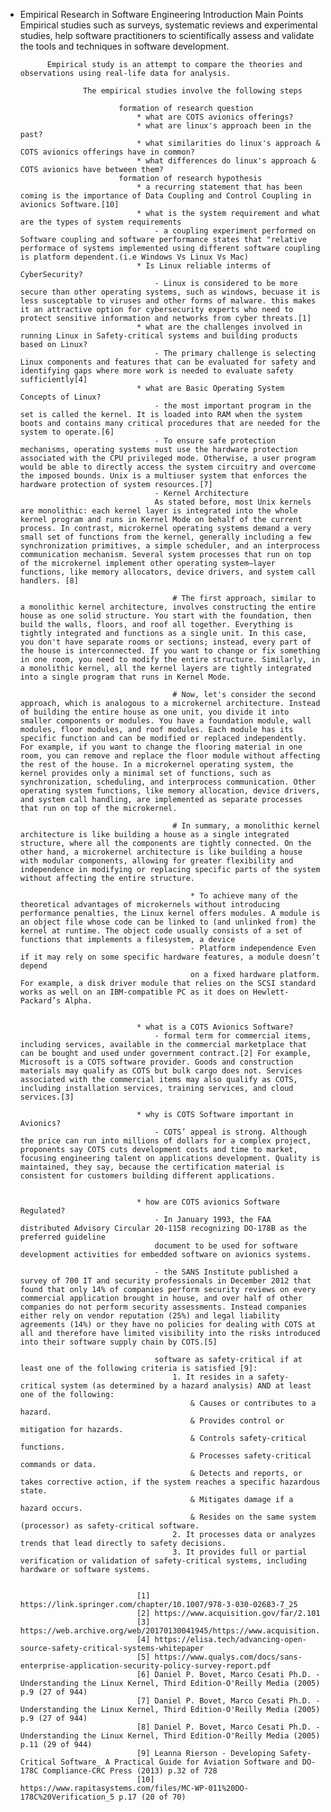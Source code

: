 * Empirical Research in Software Engineering
    Introduction
        Main Points
            Empirical studies such as surveys, systematic reviews and experimental studies, help software practitioners to scientifically assess and validate the tools and techniques in software development.

            Empirical study is an attempt to compare the theories and observations using real-life data for analysis.

                    The empirical studies involve the following steps

                            formation of research question
                                * what are COTS avionics offerings?
                                * what are linux's approach been in the past?
                                * what similarities do linux's approach & COTS avionics offerings have in common?
                                * what differences do linux's approach & COTS avionics have between them?
                            formation of research hypothesis
                                * a recurring statement that has been coming is the importance of Data Coupling and Control Coupling in avionics Software.[10]
                                * what is the system requirement and what are the types of system requirements
                                    - a coupling experiment performed on Software coupling and software performance states that "relative performace of systems implemented using different software coupling is platform dependent.(i.e Windows Vs Linux Vs Mac)
                                * Is Linux reliable interms of CyberSecurity? 
                                    - Linux is considered to be more secure than other operating systems, such as windows, becuase it is less susceptable to viruses and other forms of malware. this makes it an attractive option for cybersecurity experts who need to protect sensitive information and networks from cyber threats.[1] 
                                * what are the challenges involved in running Linux in Safety-critical systems and building products based on Linux?
                                    - The primary challenge is selecting Linux components and features that can be evaluated for safety and identifying gaps where more work is needed to evaluate safety sufficiently[4]
                                * what are Basic Operating System Concepts of Linux?
                                    - the most important program in the set is called the kernel. It is loaded into RAM when the system boots and contains many critical procedures that are needed for the system to operate.[6]
                                    - To ensure safe protection mechanisms, operating systems must use the hardware protection associated with the CPU privileged mode. Otherwise, a user program would be able to directly access the system circuitry and overcome the imposed bounds. Unix is a multiuser system that enforces the hardware protection of system resources.[7]
                                    - Kernel Architecture
                                    As stated before, most Unix kernels are monolithic: each kernel layer is integrated into the whole kernel program and runs in Kernel Mode on behalf of the current process. In contrast, microkernel operating systems demand a very small set of functions from the kernel, generally including a few synchronization primitives, a simple scheduler, and an interprocess communication mechanism. Several system processes that run on top of the microkernel implement other operating system–layer functions, like memory allocators, device drivers, and system call handlers. [8]

                                        # The first approach, similar to a monolithic kernel architecture, involves constructing the entire house as one solid structure. You start with the foundation, then build the walls, floors, and roof all together. Everything is tightly integrated and functions as a single unit. In this case, you don't have separate rooms or sections; instead, every part of the house is interconnected. If you want to change or fix something in one room, you need to modify the entire structure. Similarly, in a monolithic kernel, all the kernel layers are tightly integrated into a single program that runs in Kernel Mode.

                                        # Now, let's consider the second approach, which is analogous to a microkernel architecture. Instead of building the entire house as one unit, you divide it into smaller components or modules. You have a foundation module, wall modules, floor modules, and roof modules. Each module has its specific function and can be modified or replaced independently. For example, if you want to change the flooring material in one room, you can remove and replace the floor module without affecting the rest of the house. In a microkernel operating system, the kernel provides only a minimal set of functions, such as synchronization, scheduling, and interprocess communication. Other operating system functions, like memory allocation, device drivers, and system call handling, are implemented as separate processes that run on top of the microkernel.

                                        # In summary, a monolithic kernel architecture is like building a house as a single integrated structure, where all the components are tightly connected. On the other hand, a microkernel architecture is like building a house with modular components, allowing for greater flexibility and independence in modifying or replacing specific parts of the system without affecting the entire structure.

                                            * To achieve many of the theoretical advantages of microkernels without introducing performance penalties, the Linux kernel offers modules. A module is an object file whose code can be linked to (and unlinked from) the kernel at runtime. The object code usually consists of a set of functions that implements a filesystem, a device
                                            - Platform independence Even if it may rely on some specific hardware features, a module doesn’t depend
                                            on a fixed hardware platform. For example, a disk driver module that relies on the SCSI standard works as well on an IBM-compatible PC as it does on Hewlett-Packard’s Alpha.


                                * what is a COTS Avionics Software?
                                    - formal term for commercial items, including services, available in the commercial marketplace that can be bought and used under government contract.[2] For example, Microsoft is a COTS software provider. Goods and construction materials may qualify as COTS but bulk cargo does not. Services associated with the commercial items may also qualify as COTS, including installation services, training services, and cloud services.[3]

                                * why is COTS Software important in Avionics?
                                    - COTS’ appeal is strong. Although the price can run into millions of dollars for a complex project, proponents say COTS cuts development costs and time to market, focusing engineering talent on applications development. Quality is maintained, they say, because the certification material is consistent for customers building different applications.


                                * how are COTS avionics Software Regulated?
                                    - In January 1993, the FAA distributed Advisory Circular 20-115B recognizing DO-178B as the preferred guideline
                                    document to be used for software development activities for embedded software on avionics systems.

                                    - the SANS Institute published a survey of 700 IT and security professionals in December 2012 that found that only 14% of companies perform security reviews on every commercial application brought in house, and over half of other companies do not perform security assessments. Instead companies either rely on vendor reputation (25%) and legal liability agreements (14%) or they have no policies for dealing with COTS at all and therefore have limited visibility into the risks introduced into their software supply chain by COTS.[5]

                                    software as safety-critical if at least one of the following criteria is satisfied [9]:
                                        1. It resides in a safety-critical system (as determined by a hazard analysis) AND at least one of the following: 
                                            & Causes or contributes to a hazard.
                                            & Provides control or mitigation for hazards.
                                            & Controls safety-critical functions. 
                                            & Processes safety-critical commands or data. 
                                            & Detects and reports, or takes corrective action, if the system reaches a specific hazardous state.
                                            & Mitigates damage if a hazard occurs.
                                            & Resides on the same system (processor) as safety-critical software.
                                        2. It processes data or analyzes trends that lead directly to safety decisions.
                                        3. It provides full or partial verification or validation of safety-critical systems, including hardware or software systems.


                                [1] https://link.springer.com/chapter/10.1007/978-3-030-02683-7_25
                                [2] https://www.acquisition.gov/far/2.101
                                [3] https://web.archive.org/web/20170130041945/https://www.acquisition.gov/far/html/Subpart%202_1.html#wp1158534
                                [4] https://elisa.tech/advancing-open-source-safety-critical-systems-whitepaper
                                [5] https://www.qualys.com/docs/sans-enterprise-application-security-policy-survey-report.pdf
                                [6] Daniel P. Bovet, Marco Cesati Ph.D. - Understanding the Linux Kernel, Third Edition-O'Reilly Media (2005) p.9 (27 of 944)
                                [7] Daniel P. Bovet, Marco Cesati Ph.D. - Understanding the Linux Kernel, Third Edition-O'Reilly Media (2005) p.9 (27 of 944)
                                [8] Daniel P. Bovet, Marco Cesati Ph.D. - Understanding the Linux Kernel, Third Edition-O'Reilly Media (2005) p.11 (29 of 944)
                                [9] Leanna Rierson - Developing Safety-Critical Software_ A Practical Guide for Aviation Software and DO-178C Compliance-CRC Press (2013) p.32 of 728
                                [10] https://www.rapitasystems.com/files/MC-WP-011%20DO-178C%20Verification_5 p.17 (20 of 70)